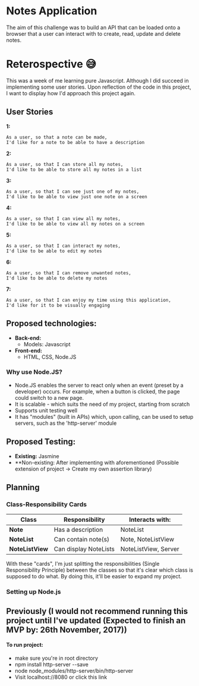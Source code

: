 # Notes Application

The aim of this challenge was to build an API that can be loaded onto a browser that a user can interact with to create, read, update and delete notes.

# Reterospective 😅

This was a week of me learning pure Javascript. Although I did succeed in implementing some user stories. Upon reflection of the code in this project, I want to display how I'd approach this project again.

## User Stories

**1:**
``` 
As a user, so that a note can be made,
I'd like for a note to be able to have a description

```
**2:**

```
As a user, so that I can store all my notes, 
I'd like to be able to store all my notes in a list
```
**3:**

```
As a user, so that I can see just one of my notes,
I'd like to be able to view just one note on a screen
```
**4:**

```
As a user, so that I can view all my notes,
I'd like to be able to view all my notes on a screen
```
**5:**

```
As a user, so that I can interact my notes,
I'd like to be able to edit my notes 
```
**6:**

```
As a user, so that I can remove unwanted notes,
I'd like to be able to delete my notes
```
**7:**

```
As a user, so that I can enjoy my time using this application,
I'd like for it to be visually engaging
```

## Proposed technologies:

* **Back-end:**
  - Models: Javascript
* **Front-end:**
  - HTML, CSS, Node.JS
  
### Why use Node.JS?

* Node.JS enables the server to react only when an event (preset by a developer) occurs. For example, when a button is clicked, the page could switch to a new page.
* It is scalable - which suits the need of my project, starting from scratch
* Supports unit testing well
* It has "modules" (built in APIs) which, upon calling, can be used to setup servers, such as the 'http-server' module

## Proposed Testing:

* **Existing:** Jasmine
* **Non-existing: After implementing with aforementioned (Possible extension of project -> Create my own assertion library)

## Planning

### Class-Responsibility Cards

Class | Responsibility | Interacts with: |
------|----------------|-----------------|
**Note** | Has a description | NoteList|
**NoteList** | Can contain note(s) | Note, NoteListView |
**NoteListView** | Can display NoteLists | NoteListView, Server |

With these "cards", I'm just splitting the responsibilities (Single Responsibility Principle) between the classes so that it's clear which class is supposed to do what.
By doing this, it'll be easier to expand my project.

### Setting up Node.js 



## Previously (I would not recommend running this project until I've updated (Expected to finish an MVP by: **26th November, 2017**))

#### To run project:

* make sure you're in root directory
* npm install http-server --save
* node node_modules/http-server/bin/http-server
* Visit localhost://8080 or click this link


